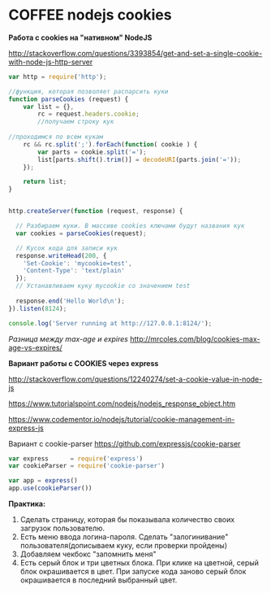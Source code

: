 # COFFEE nodejs cookies

**Работа с cookies на "нативном" NodeJS**

http://stackoverflow.com/questions/3393854/get-and-set-a-single-cookie-with-node-js-http-server

```js
var http = require('http');

//функция, которая позволяет распарсить куки
function parseCookies (request) {
    var list = {},
        rc = request.headers.cookie;
        //получаем строку кук
        
//проходимся по всем кукам
    rc && rc.split(';').forEach(function( cookie ) {
        var parts = cookie.split('=');
        list[parts.shift().trim()] = decodeURI(parts.join('='));
    });

    return list;
}


http.createServer(function (request, response) {

  // Разбираем куки. В массиве cookies ключами будут названия кук
  var cookies = parseCookies(request);

  // Кусок кода для записи кук
  response.writeHead(200, {
    'Set-Cookie': 'mycookie=test',
    'Content-Type': 'text/plain'
  });
  // Устанавливаем куку mycookie со значением test
  
  response.end('Hello World\n');
}).listen(8124);

console.log('Server running at http://127.0.0.1:8124/');

```

*Разница между max-age и expires*
http://mrcoles.com/blog/cookies-max-age-vs-expires/




**Вариант работы с COOKIES через express**

http://stackoverflow.com/questions/12240274/set-a-cookie-value-in-node-js

https://www.tutorialspoint.com/nodejs/nodejs_response_object.htm

https://www.codementor.io/nodejs/tutorial/cookie-management-in-express-js

Вариант с cookie-parser
https://github.com/expressjs/cookie-parser

```js
var express      = require('express')
var cookieParser = require('cookie-parser')

var app = express()
app.use(cookieParser())
```

**Практика:**

1. Сделать страницу, которая бы показывала количество своих загрузок пользователю.
2. Есть меню ввода логина-пароля. Сделать "залогинивание" пользователя(дописываем куку, если проверки пройдены)
3. Добавляем чекбокс "запомнить меня"
4. Есть серый блок и три цветных блока. При клике на цветной, серый блок окрашивается в цвет. При запуске кода заново серый блок окрашивается в последний выбранный цвет.

